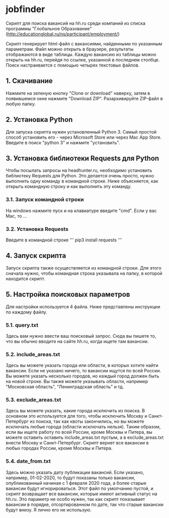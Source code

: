 # jobfinder
Скрипт для поиска вакансий на hh.ru среди компаний из списка программы "Глобальное Образование" (http://educationglobal.ru/ns/participant/employment/)

Скрипт генерирует html-файл с вакансиями, найденными по указанным параметрам. Файл можно открыть в браузере, результаты отображаются в виде таблицы. Каждую вакансию из таблицы можно открыть на hh.ru, перейдя по ссылке, указанной в последнем столбце. Поиск настраивается с помощью четырех текстовых файлов.

## 1. Скачивание
Нажмите на зеленую кнопку "Clone or download" наверху, затем в появившемся окне нажмите "Download ZIP". Разархивируйте ZIP-файл в любую папку.

## 2. Установка Python
Для запуска скрипта нужен установленный Python 3. Самый простой способ установить его - через Microsoft Store или через Mac App Store. Введите в поиск "python 3" и нажмите "установить".

## 3. Установка библиотеки Requests для Python
Чтобы посылать запросы на headhunter.ru, необходимо установить библиотеку Requests для Python. Это делается очень просто, нужно выполнить одну команду в командной строке. Ниже объясняется, как открыть командную строку и как выполнить эту команду.

### 3.1. Запуск командной строки
На windows нажмите пуск и на клавиатуре введите "cmd". Если у вас Mac, то ...

### 3.2. Установка Requests
Введите в командной строке
'''
pip3 install requests
'''

## 4. Запуск скрипта
Запуск скрипта также осуществляется из командной строки. Для этого сначала нужно, чтобы командная строка указывала на папку, в которой находится скрипт. 

## 5. Настройка поисковых параметров
Для настройки используется 4 файла. Ниже представлены инструкции по каждому файлу.

### 5.1. query.txt
Здесь вам нужно ввести ваш поисковый запрос. Сюда вы пишете то, что вы обычно вводите на сайте hh.ru, когда ищете там вакансии.

### 5.2. include_areas.txt
Здесь вы можете указать города или области, в которых хотите найти вакансии. Если не указано ничего, то вакансии ищутся по всей России. Вы можете указать несколько городов, но каждый город должен быть на новой строке. Вы также можете указывать области, например "Московская область", "Ленинградская область" и тд.

### 5.3. exclude_areas.txt
Здесь вы можете указать, какие города исключить из поиска. В основном это используется для того, чтобы исключить Москву и Санкт-Петербург из поиска, так как квоты закончились, но вы можете исключать любые города (области исключать нельзя). Таким образом, если вы ищете работу по всей России, кроме Москвы и Питера, вы можете оставить оставить include_areas.txt пустым, а в exclude_areas.txt внести Москву и Санкт-Петербург. Скрипт вернет все вакансии в любых городах России, кроме Москвы и Питера.

### 5.4. date_from.txt
Здесь можно указать дату публикации вакансий. Если указано, например, 01-02-2020, то будут показаны только вакансии, опубликованный начиная с 1 февраля 2020 года, а более старые вакансии будут игнорироваться. Этот файл по умолчанию пустой, и скрипт возвращает все вакансии, которые имеют активный статус на hh.ru. Это параметр не особо нужен, так как скрипт показывает вакансии в порядке, отсортированном по дате, так что старые вакансии будут внизу. Я лично его не использую.

